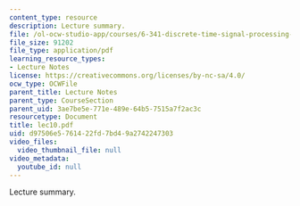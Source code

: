```yaml
---
content_type: resource
description: Lecture summary.
file: /ol-ocw-studio-app/courses/6-341-discrete-time-signal-processing-fall-2005/d97506e5761422fd7bd49a2742247303_lec10.pdf
file_size: 91202
file_type: application/pdf
learning_resource_types:
- Lecture Notes
license: https://creativecommons.org/licenses/by-nc-sa/4.0/
ocw_type: OCWFile
parent_title: Lecture Notes
parent_type: CourseSection
parent_uid: 3ae7be5e-771e-489e-64b5-7515a7f2ac3c
resourcetype: Document
title: lec10.pdf
uid: d97506e5-7614-22fd-7bd4-9a2742247303
video_files:
  video_thumbnail_file: null
video_metadata:
  youtube_id: null
---
```

Lecture summary.